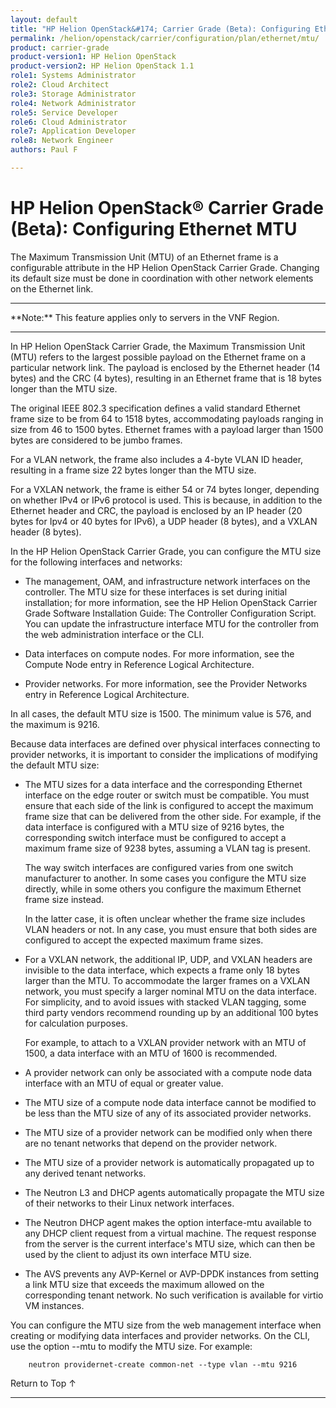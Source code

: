 ```yaml
---
layout: default
title: "HP Helion OpenStack&#174; Carrier Grade (Beta): Configuring Ethernet MTU"
permalink: /helion/openstack/carrier/configuration/plan/ethernet/mtu/
product: carrier-grade
product-version1: HP Helion OpenStack
product-version2: HP Helion OpenStack 1.1
role1: Systems Administrator 
role2: Cloud Architect 
role3: Storage Administrator 
role4: Network Administrator 
role5: Service Developer 
role6: Cloud Administrator 
role7: Application Developer 
role8: Network Engineer 
authors: Paul F

---
```

<!--UNDER REVISION-->

<script>

function PageRefresh {
onLoad="window.refresh"
}

PageRefresh();

</script>

<!-- <p style="font-size: small;"> <a href="/helion/openstack/carrier/services/imaging/overview/">&#9664; PREV</a> | <a href="/helion/openstack/carrier/services/overview/">&#9650; UP</a> | <a href="/helion/openstack/carrier/services/object/overview/"> NEXT &#9654</a> </p> -->

# HP Helion OpenStack&#174; Carrier Grade (Beta): Configuring Ethernet MTU
<!-- From the Titanium Server Admin Guide -->

The Maximum Transmission Unit (MTU) of an Ethernet frame is a configurable attribute in the HP Helion OpenStack Carrier Grade. Changing its default size must be done in coordination with other network elements on the Ethernet link.

<hr>
**Note:** This feature applies only to servers in the VNF Region.
<hr>

In HP Helion OpenStack Carrier Grade, the Maximum Transmission Unit (MTU) refers to the largest possible payload on the Ethernet frame on a particular network link. The payload is enclosed by the Ethernet header (14 bytes) and the CRC (4 bytes), resulting in an Ethernet frame that is 18 bytes longer than the MTU size.

The original IEEE 802.3 specification defines a valid standard Ethernet frame size to be from 64 to 1518 bytes, accommodating payloads ranging in size from 46 to 1500 bytes. Ethernet frames with a payload larger than 1500 bytes are considered to be jumbo frames.

For a VLAN network, the frame also includes a 4-byte VLAN ID header, resulting in a frame size 22 bytes longer than the MTU size.

For a VXLAN network, the frame is either 54 or 74 bytes longer, depending on whether IPv4 or IPv6 protocol is used. This is because, in addition to the Ethernet header and CRC, the payload is enclosed by an IP header (20 bytes for Ipv4 or 40 bytes for IPv6), a UDP header (8 bytes), and a VXLAN header (8 bytes).

In the HP Helion OpenStack Carrier Grade, you can configure the MTU size for the following interfaces and networks:

* The management, OAM, and infrastructure network interfaces on the controller. The MTU size for these interfaces is set during initial installation; for more information, see the HP Helion OpenStack Carrier Grade Software Installation Guide: The Controller Configuration Script. You can update the infrastructure interface MTU for the controller from the web administration interface or the CLI.

* Data interfaces on compute nodes. For more information, see the Compute Node entry in Reference Logical Architecture.

* Provider networks. For more information, see the Provider Networks entry in Reference Logical Architecture.

In all cases, the default MTU size is 1500. The minimum value is 576, and the maximum is 9216.

Because data interfaces are defined over physical interfaces connecting to provider networks, it is important to consider the implications of modifying the default MTU size:

* The MTU sizes for a data interface and the corresponding Ethernet interface on the edge router or switch must be compatible. You must ensure that each side of the link is configured to accept the maximum frame size that can be delivered from the other side. For example, if the data interface is configured with a MTU size of 9216 bytes, the corresponding switch interface must be configured to accept a maximum frame size of 9238 bytes, assuming a
VLAN tag is present.

	The way switch interfaces are configured varies from one switch manufacturer to another. In some cases you configure the MTU size directly, while in some others you configure the maximum Ethernet frame size instead.

	In the latter case, it is often unclear whether the frame size includes VLAN headers or not. In any case, you must ensure that both sides are configured to accept the expected maximum frame sizes.

* For a VXLAN network, the additional IP, UDP, and VXLAN headers are invisible to the data interface, which expects a frame only 18 bytes larger than the MTU. To accommodate the larger frames on a VXLAN network, you must specify a larger nominal MTU on the data interface. For simplicity, and to avoid issues with stacked VLAN tagging, some third party vendors recommend rounding up by an additional 100 bytes for calculation purposes. 

	For example, to attach to a VXLAN provider network with an MTU of 1500, a data interface with an MTU of 1600 is recommended.

* A provider network can only be associated with a compute node data interface with an MTU of equal or greater value.

* The MTU size of a compute node data interface cannot be modified to be less than the MTU size of any of its associated provider networks.

* The MTU size of a provider network can be modified only when there are no tenant networks that depend on the provider network.

* The MTU size of a provider network is automatically propagated up to any derived tenant networks.

* The Neutron L3 and DHCP agents automatically propagate the MTU size of their networks to their Linux network interfaces.

* The Neutron DHCP agent makes the option interface-mtu available to any DHCP client request from a virtual machine. The request response from the server is the current interface's MTU size, which can then be used by the client to adjust its own interface MTU size.

* The AVS prevents any AVP-Kernel or AVP-DPDK instances from setting a link MTU size that exceeds the maximum allowed on the corresponding tenant network. No such verification is available for virtio VM instances.

You can configure the MTU size from the web management interface when creating or modifying data interfaces and provider networks. On the CLI, use the option --mtu to modify the MTU size. For example:

		neutron providernet-create common-net --type vlan --mtu 9216

<a href="#top" style="padding:14px 0px 14px 0px; text-decoration: none;"> Return to Top &#8593; </a>
 
----